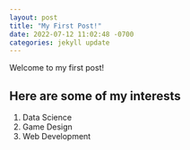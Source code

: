 ```yaml
---
layout: post
title: "My First Post!"
date: 2022-07-12 11:02:48 -0700
categories: jekyll update
---
```


Welcome to my first post!

## Here are some of my interests

1. Data Science
2. Game Design
3. Web Development
